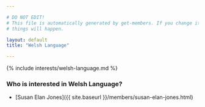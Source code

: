 ```yaml
---

# DO NOT EDIT!
# This file is automatically generated by get-members. If you change it, bad
# things will happen.

layout: default
title: "Welsh Language"

---
```


{% include interests/welsh-language.md %}

### Who is interested in Welsh Language?


* [Susan Elan Jones]({{ site.baseurl }}/members/susan-elan-jones.html)
